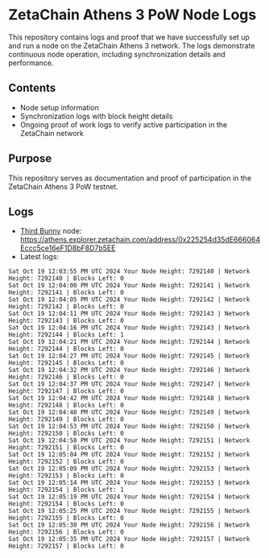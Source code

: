 # ZetaChain Athens 3 PoW Node Logs
This repository contains logs and proof that we have successfully set up and run a node on the ZetaChain Athens 3 network. The logs demonstrate continuous node operation, including synchronization details and performance.

## Contents
- Node setup information
- Synchronization logs with block height details
- Ongoing proof of work logs to verify active participation in the ZetaChain network

## Purpose
This repository serves as documentation and proof of participation in the ZetaChain Athens 3 PoW testnet.

## Logs

- [Third Bunny](https://thirdbunny.xyz/) node: https://athens.explorer.zetachain.com/address/0x225254d35dE666064Eccc5ce16eF1D8bF8D7b5EE
- Latest logs:
```
Sat Oct 19 12:03:55 PM UTC 2024 Your Node Height: 7292140 | Network Height: 7292140 | Blocks Left: 0
Sat Oct 19 12:04:00 PM UTC 2024 Your Node Height: 7292141 | Network Height: 7292141 | Blocks Left: 0
Sat Oct 19 12:04:05 PM UTC 2024 Your Node Height: 7292142 | Network Height: 7292142 | Blocks Left: 0
Sat Oct 19 12:04:11 PM UTC 2024 Your Node Height: 7292143 | Network Height: 7292143 | Blocks Left: 0
Sat Oct 19 12:04:16 PM UTC 2024 Your Node Height: 7292143 | Network Height: 7292144 | Blocks Left: 1
Sat Oct 19 12:04:21 PM UTC 2024 Your Node Height: 7292144 | Network Height: 7292144 | Blocks Left: 0
Sat Oct 19 12:04:27 PM UTC 2024 Your Node Height: 7292145 | Network Height: 7292145 | Blocks Left: 0
Sat Oct 19 12:04:32 PM UTC 2024 Your Node Height: 7292146 | Network Height: 7292146 | Blocks Left: 0
Sat Oct 19 12:04:37 PM UTC 2024 Your Node Height: 7292147 | Network Height: 7292147 | Blocks Left: 0
Sat Oct 19 12:04:42 PM UTC 2024 Your Node Height: 7292148 | Network Height: 7292148 | Blocks Left: 0
Sat Oct 19 12:04:48 PM UTC 2024 Your Node Height: 7292149 | Network Height: 7292149 | Blocks Left: 0
Sat Oct 19 12:04:53 PM UTC 2024 Your Node Height: 7292150 | Network Height: 7292150 | Blocks Left: 0
Sat Oct 19 12:04:58 PM UTC 2024 Your Node Height: 7292151 | Network Height: 7292151 | Blocks Left: 0
Sat Oct 19 12:05:04 PM UTC 2024 Your Node Height: 7292152 | Network Height: 7292152 | Blocks Left: 0
Sat Oct 19 12:05:09 PM UTC 2024 Your Node Height: 7292153 | Network Height: 7292153 | Blocks Left: 0
Sat Oct 19 12:05:14 PM UTC 2024 Your Node Height: 7292153 | Network Height: 7292154 | Blocks Left: 1
Sat Oct 19 12:05:19 PM UTC 2024 Your Node Height: 7292154 | Network Height: 7292154 | Blocks Left: 0
Sat Oct 19 12:05:25 PM UTC 2024 Your Node Height: 7292155 | Network Height: 7292155 | Blocks Left: 0
Sat Oct 19 12:05:30 PM UTC 2024 Your Node Height: 7292156 | Network Height: 7292156 | Blocks Left: 0
Sat Oct 19 12:05:35 PM UTC 2024 Your Node Height: 7292157 | Network Height: 7292157 | Blocks Left: 0
```
